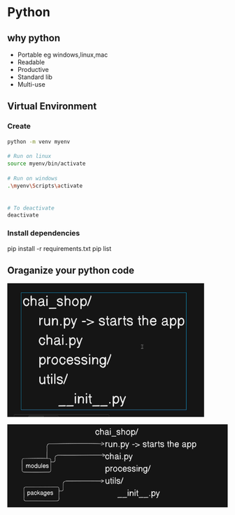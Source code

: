 # Python

## why python
- Portable eg windows,linux,mac
- Readable
- Productive
- Standard lib
- Multi-use


## Virtual Environment

### Create

```bash
python -m venv myenv

# Run on linux
source myenv/bin/activate

# Run on windows
.\myenv\Scripts\activate


# To deactivate
deactivate

```
### Install dependencies
pip install -r requirements.txt
pip list


## Oraganize your python code
![Organize](/images/image.png)

![modules and packages](/images/image2.png)




